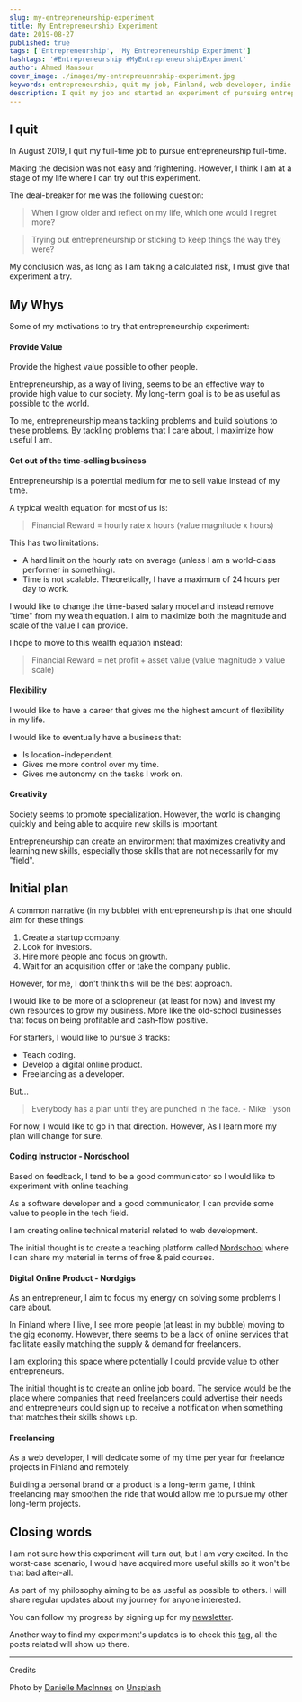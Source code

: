 ```yaml
---
slug: my-entrepreneurship-experiment
title: My Entrepreneurship Experiment
date: 2019-08-27
published: true
tags: ['Entrepreneurship', 'My Entrepreneurship Experiment']
hashtags: '#Entrepreneurship #MyEntrepreneurshipExperiment'
author: Ahmed Mansour
cover_image: ./images/my-entrepreuenrship-experiment.jpg
keywords: entrepreneurship, quit my job, Finland, web developer, indie hacker, life-style business, make, build an own company, nordgigs, nordschool, freelancer.
description: I quit my job and started an experiment of pursuing entrepreneurship full-time.
---
```


## I quit

In August 2019, I quit my full-time job to pursue entrepreneurship full-time.

Making the decision was not easy and frightening. However, I think I am at a stage of my life where I can try out this experiment.

The deal-breaker for me was the following question:
> When I grow older and reflect on my life, which one would I regret more? 

> Trying out entrepreneurship or sticking to keep things the way they were?

My conclusion was, as long as I am taking a calculated risk, I must give that experiment a try.

## My Whys

Some of my motivations to try that entrepreneurship experiment:

#### Provide Value
<span class="highlight">Provide the highest value possible</span> to other people. 

Entrepreneurship, as a way of living, seems to be an effective way to provide high value to our society. My long-term goal is to be as useful as possible to the world.

To me, entrepreneurship means tackling problems and build solutions to these problems. By tackling problems that I care about, I maximize how useful I am.

#### Get out of the time-selling business
Entrepreneurship is a potential medium for me to <span class="highlight"> sell value instead of my time.</span>

A typical wealth equation for most of us is: 

> Financial Reward = hourly rate x hours (value magnitude x hours)

This has two limitations:
- A hard limit on the hourly rate on average (unless I am a world-class performer in something).
- Time is not scalable. Theoretically, I have a maximum of 24 hours per day to work.

I would like to change the time-based salary model and instead remove "time" from my wealth equation. I aim to maximize both the magnitude and scale of the value I can provide.

I hope to move to this wealth equation instead:

> Financial Reward = net profit + asset value (value magnitude x value scale)

#### Flexibility 
I would like to have a career that gives me the highest amount of <span class="highlight">flexibility in my life</span>.

I would like to eventually have a business that:
- Is location-independent.
- Gives me more control over my time.
- Gives me autonomy on the tasks I work on.

#### Creativity

Society seems to promote specialization. However, the world is changing quickly and being able to acquire new skills is important.

Entrepreneurship can create an environment that maximizes <span class="highlight">creativity and learning new skills</span>, especially those skills that are not necessarily for my "field".

## Initial plan

A common narrative (in my bubble) with entrepreneurship is that one should aim for these things:

1. Create a startup company.
2. Look for investors. 
3. Hire more people and focus on growth.
4. Wait for an acquisition offer or take the company public. 

However, for me, I don't think this will be the best approach. 

I would like to be more of a solopreneur (at least for now) and invest my own resources to grow my business. More like the old-school businesses that focus on being profitable and cash-flow positive.

For starters, I would like to pursue 3 tracks:
- Teach coding.
- Develop a digital online product.
- Freelancing as a developer.

But...

> Everybody has a plan until they are punched in the face. - Mike Tyson 

For now, I would like to go in that direction. However, As I learn more my plan will change for sure. 

#### Coding Instructor - [Nordschool](https://www.nordschool.com)

Based on feedback, I tend to be a good communicator so I would like to experiment with online teaching.

As a software developer and a good communicator, I can provide some value to people in the tech field.

I am creating online technical material related to web development. 

The initial thought is to create a teaching platform called [Nordschool](https://www.nordschool.com) where I can share my material in terms of free & paid courses.

#### Digital Online Product - Nordgigs

As an entrepreneur, I aim to focus my energy on solving some problems I care about.

In Finland where I live, I see more people (at least in my bubble) moving to the gig economy. However, there seems to be a lack of online services that facilitate easily matching the supply & demand for freelancers.

I am exploring this space where potentially I could provide value to other entrepreneurs. 

The initial thought is to create an online job board. The service would be the place where companies that need freelancers could advertise their needs and entrepreneurs could sign up to receive a notification when something that matches their skills shows up.

#### Freelancing

As a web developer, I will dedicate some of my time per year for freelance projects in Finland and remotely.

Building a personal brand or a product is a long-term game, I think freelancing may smoothen the ride that would allow me to pursue my other long-term projects.

## Closing words

I am not sure how this experiment will turn out, but I am very excited. In the worst-case scenario, I would have acquired more useful skills so it won't be that bad after-all.

As part of my philosophy aiming to be as useful as possible to others. I will share regular updates about my journey for anyone interested.

You can follow my progress by signing up for my [newsletter](/newsletter). 

Another way to find my experiment's updates is to check this [tag](/tag/my-entrepreuenrship-experiment), all the posts related will show up there.

------------

Credits

Photo by [Danielle MacInnes](https://unsplash.com/@dsmacinnes?utm_source=unsplash&utm_medium=referral&utm_content=creditCopyText) on [Unsplash](https://unsplash.com/search/photos/entrepreneurship?utm_source=unsplash&utm_medium=referral&utm_content=creditCopyText)
